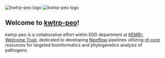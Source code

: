 ![kwtrp-peo logo](https://github.com/kwtrp-peo/logos/blob/main/kwtrp-peo-logos/kwtrp-peo-logo-lightbg.png#gh-light-mode-only) 
![kwtrp-peo logo](https://github.com/kwtrp-peo/logos/blob/main/kwtrp-peo-logos/kwtrp-peo-logo-darkbg.png#gh-dark-mode-only)

## Welcome to [kwtrp-peo](https://github.com/kwtrp-peo)!

kwtrp-peo is a collaborative effort within EDD department at [KEMRI-Wellcome Trust](https://kemri-wellcome.org/), dedicated to developing [Nextflow](https://nextflow.io/) pipelines utilizing [nf-core](https://nf-co.re) resources for targeted bioinformatics and phylogenetics analysis of pathogens.
